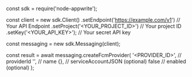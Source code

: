 const sdk = require('node-appwrite');

const client = new sdk.Client()
    .setEndpoint('https://example.com/v1') // Your API Endpoint
    .setProject('<YOUR_PROJECT_ID>') // Your project ID
    .setKey('<YOUR_API_KEY>'); // Your secret API key

const messaging = new sdk.Messaging(client);

const result = await messaging.createFcmProvider(
    '<PROVIDER_ID>', // providerId
    '<NAME>', // name
    {}, // serviceAccountJSON (optional)
    false // enabled (optional)
);
